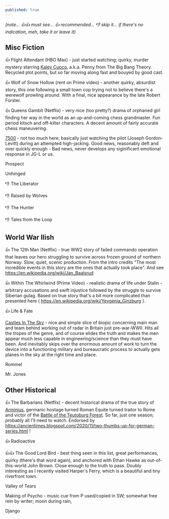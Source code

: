 ```yaml
---
published: true
---
```


*(note... 👍👍 must see... 👍 recommended...  👎 skip it...  if there's no indication, meh, take it or leave it)*

## Misc Fiction

:+1: Flight Attendant (HBO Max) - just started watching; quirky, murder mystery starring [Kaley Cuoco](https://www.imdb.com/name/nm0192505/), a.k.a. Penny from The Big Bang Theory. Recycled plot points, but so far moving along fast and bouyed by good cast.

:+1: Wolf of Snow Hollow (rent on Prime video) - another quirky, absurdist story, this one following a small town cop trying not to believe there's a werewolf prowling around. With a final, nice appearance by the late Robert Forster.

:+1: Queens Gambit (Netflix) - very nice (too pretty?) drama of orphaned girl finding her way in the world as an up-and-coming chess grandmaster. Fun period kitsch and off-kilter characters. A decent amount of fairly accurate chess maneuvering.

<!--more-->

[7500](https://www.imdb.com/title/tt6436726/reference) - not too much here; basically just watching the pilot (Joseph Gordon-Levitt) during an attempted high-jacking. Good news, reasonably deft and over quickly enough - Bad news, never develops any siginificant emotional response in JG-L or us.

Prospect

Unhinged

:-1: The Liberator

:-1: Raised by Wolves

:-1: The Hunter

:-1: Tales from the Loop


## World War IIish

:+1: The 12th Man (Netflix) - true WW2 story of failed commando operation that leaves our hero struggling to survive across frozen ground of northern Norway. Slow, quiet, scenic production. From the intro credits "The most incredible events in this story are the ones that actually took place". And see https://en.wikipedia.org/wiki/Jan_Baalsrud

:+1: Within The Whirlwind (Prime Video) - realistic drama of life under Stalin - arbitrary accusations and swift injustice followed by the struggle to survive Siberian gulag. Based on true story that's a bit more complicated than presented here ( https://en.wikipedia.org/wiki/Yevgenia_Ginzburg ).

:+1: Life & Fate

[Castles In The Sky](https://www.imdb.com/title/tt3311900/reference) - nice and simple slice of biopic concerning main man and team behind working out of radar in Britain just pre-war-WWII. Hits all the tropes of the genre, and of course elides the truth and makes the men appear much less capable in engineering/science than they must have been. And inevitably skips over the enormous amount of work to turn the device into a functioning military and bureaucratic process to actually gets planes in the sky at the right time and place.

Rommel

Mr. Jones

## Other Historical

:+1: The Barbarians (Netflix) - decent historical drama of the true story of [Arminius](https://en.wikipedia.org/wiki/Arminius), germanic hostage turned Roman Equite turned traitor to Rome and victor of the [Battle of the Teutoburg Forest](https://en.wikipedia.org/wiki/Battle_of_the_Teutoburg_Forest). So far, just one season; probably all I'll need to watch. Endorsed by https://ancientimes.blogspot.com/2020/11/two-thumbs-up-for-german-series.html !

:+1: Radioactive

:+1::+1: The Good Lord Bird - best thing seen in this list, great performances, quirky (there's that word again), and anchored with Ethan Hawke as out-of-this-world John Brown. Close enough to the truth to pass. Doubly interesting as I recently visited Harper's Ferry, which is a beautiful and tiny riverfront town.

Valley of Tears

Making of Psycho - music cue from P used/copied in SW; somewhat free rein by writer; moon during rain,

Django
